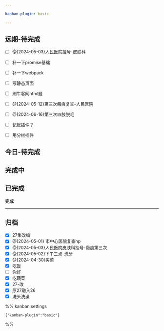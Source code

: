 ```yaml
---

kanban-plugin: basic

---
```


## 远期-待完成

- [ ] @{2024-05-03}人民医院挂号-皮肤科
- [ ] 补一下promise基础
- [ ] 补一下webpack
- [ ] 写静态页面
- [ ] 刷牛客网html题
- [ ] @{2024-05-12}第三次瘢痕复查-人民医院
- [ ] @{2024-06-16}第三次四肢脱毛
- [ ] 记账插件？
- [ ] 用分栏插件


## 今日-待完成



## 完成中



## 已完成

**完成**


***

## 归档

- [x] 27集改编
- [x] @{2024-05-01} 市中心医院复查hp
- [x] @{2024-05-03}人民医院皮肤科挂号-瘢痕第三次
- [x] @{2024-05-02}下午三点-洗牙
- [x] @{2024-04-30}买菜
- [x] 吃饭
- [ ] 你好
- [x] 吃蔬菜
- [x] 27-改
- [x] 原27融入26
- [x] 洗头洗澡

%% kanban:settings
```
{"kanban-plugin":"basic"}
```
%%
